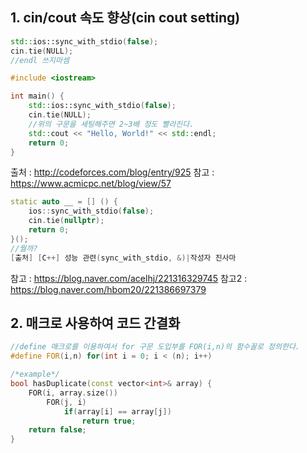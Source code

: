 ## 1. cin/cout 속도 향상(cin cout setting)
```cpp
std::ios::sync_with_stdio(false);
cin.tie(NULL);
//endl 쓰지마셈
```

```cpp
#include <iostream>

int main() {
    std::ios::sync_with_stdio(false);
    cin.tie(NULL);
    //위의 구문을 세팅해주면 2~3배 정도 빨라진다.
    std::cout << "Hello, World!" << std::endl;
    return 0;
}
```
출처 : http://codeforces.com/blog/entry/925
참고 : https://www.acmicpc.net/blog/view/57


```cpp
static auto __ = [] () {
    ios::sync_with_stdio(false);
    cin.tie(nullptr);
    return 0;
}();
//뭘까?
[출처] [C++] 성능 관련(sync_with_stdio, &)|작성자 진사마
```

참고 : https://blog.naver.com/acelhj/221316329745
참고2 : https://blog.naver.com/hbom20/221386697379

## 2. 매크로 사용하여 코드 간결화
```cpp
//define 매크로를 이용하여서 for 구문 도입부를 FOR(i,n)의 함수꼴로 정의한다.
#define FOR(i,n) for(int i = 0; i < (n); i++)
```

```cpp
/*example*/
bool hasDuplicate(const vector<int>& array) {
	FOR(i, array.size())
    	FOR(j, i)
        	if(array[i] == array[j])
            	return true;
    return false;
}
```